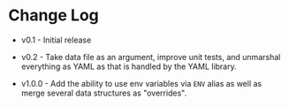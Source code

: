 Change Log
==========

* v0.1   - Initial release

* v0.2   - Take data file as an argument, improve unit tests,
           and unmarshal everything as YAML as that is handled by the YAML library.

* v1.0.0 - Add the ability to use env variables via `ENV` alias as well as merge several data structures as "overrides".
